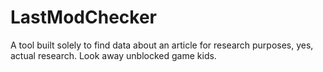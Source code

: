 # LastModChecker
A tool built solely to find data about an article for research purposes, yes, actual research. Look away unblocked game kids.
